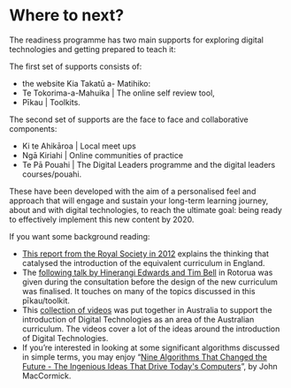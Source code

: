 # Where to next?

The readiness programme has two main supports for exploring digital technologies and getting prepared to teach it:

The first set of supports consists of:
- the website Kia Takatū a- Matihiko:
- Te Tokorima-a-Mahuika | The online self review tool,
- Pīkau | Toolkits.

The second set of supports are the face to face and collaborative components:
- Ki te Ahikāroa | Local meet ups
- Ngā Kiriahi | Online communities of practice
- Te Pā Pouahi | The Digital Leaders programme and the digital leaders courses/pouahi.

These have been developed with the aim of a personalised feel and approach that will engage and sustain your long-term learning journey, about and with digital technologies, to reach the ultimate goal: being ready to effectively implement this new content by 2020.

If you want some background reading:

- [This report from the Royal Society in 2012](https://royalsociety.org/~/media/education/computing-in-schools/2012-01-12-computing-in-schools.pdf) explains the thinking that catalysed the introduction of the equivalent curriculum in England.
- The [following talk by Hinerangi Edwards and Tim Bell](https://vimeo.com/228628929) in Rotorua was given during the consultation before the design of the new curriculum was finalised. It touches on many of the topics discussed in this pīkau/toolkit.
- This [collection of videos](http://www.digipubs.vic.edu.au/curriculum/digitaltechnologies/digital-technologies-curriculum_why) was put together in Australia to support the introduction of Digital Technologies as an area of the Australian curriculum. The videos cover a lot of the ideas around the introduction of Digital Technologies.
- If you’re interested in looking at some significant algorithms discussed in simple terms, you may enjoy “[Nine Algorithms That Changed the Future - The Ingenious Ideas That Drive Today's Computers](https://press.princeton.edu/titles/9528.html)”, by John MacCormick.
